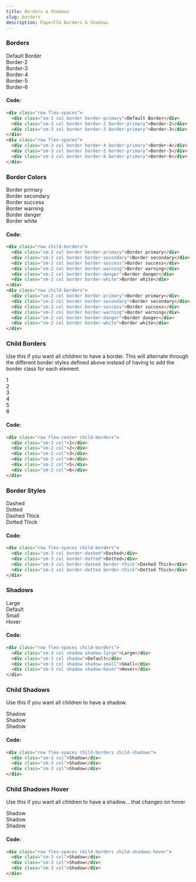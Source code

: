 ```yaml
---
title: Borders & Shadows
slug: borders
description: PaperCSS Borders & Shadows
---
```

### Borders

<div class="row flex-spaces">
  <div class="sm-3 col border border-primary">Default Border</div>
  <div class="sm-3 col border border-2 border-primary">Border-2</div>
  <div class="sm-3 col border border-3 border-primary">Border-3</div>
</div>
<div class="row flex-spaces">
  <div class="sm-3 col border border-4 border-primary">Border-4</div>
  <div class="sm-3 col border border-5 border-primary">Border-5</div>
  <div class="sm-3 col border border-6 border-primary">Border-6</div>
</div>

#### Code:

```html
<div class="row flex-spaces">
  <div class="sm-3 col border border-primary">Default Border</div>
  <div class="sm-3 col border border-2 border-primary">Border-2</div>
  <div class="sm-3 col border border-3 border-primary">Border-3</div>
</div>
<div class="row flex-spaces">
  <div class="sm-3 col border border-4 border-primary">Border-4</div>
  <div class="sm-3 col border border-5 border-primary">Border-5</div>
  <div class="sm-3 col border border-6 border-primary">Border-6</div>
</div>
```

### Border Colors

<div class="row child-borders">
  <div class="sm-2 col border border-primary">Border primary</div>
  <div class="sm-2 col border border-secondary">Border secondary</div>
  <div class="sm-2 col border border-success">Border success</div>
  <div class="sm-2 col border border-warning">Border warning</div>
  <div class="sm-2 col border border-danger">Border danger</div>
  <div class="sm-2 col border border-white">Border white</div>
</div>

#### Code:

```html
<div class="row child-borders">
  <div class="sm-2 col border border-primary">Border primary</div>
  <div class="sm-2 col border border-secondary">Border secondary</div>
  <div class="sm-2 col border border-success">Border success</div>
  <div class="sm-2 col border border-warning">Border warning</div>
  <div class="sm-2 col border border-danger">Border danger</div>
  <div class="sm-2 col border border-white">Border white</div>
</div>
<div class="row child-borders">
  <div class="sm-2 col border border-primary">Border primary</div>
  <div class="sm-2 col border border-secondary">Border secondary</div>
  <div class="sm-2 col border border-success">Border success</div>
  <div class="sm-2 col border border-warning">Border warning</div>
  <div class="sm-2 col border border-danger">Border danger</div>
  <div class="sm-2 col border border-white">Border white</div>
</div>
```

### Child Borders

Use this if you want all children to have a border. This will alternate through the different border styles defined above instead of having to add the border class for each element.

<div class="row flex-center child-borders">
  <div class="sm-2 col">1</div>
  <div class="sm-2 col">2</div>
  <div class="sm-2 col">3</div>
  <div class="sm-2 col">4</div>
  <div class="sm-2 col">5</div>
  <div class="sm-2 col">6</div>
</div>

#### Code:

```html
<div class="row flex-center child-borders">
  <div class="sm-2 col">1</div>
  <div class="sm-2 col">2</div>
  <div class="sm-2 col">3</div>
  <div class="sm-2 col">4</div>
  <div class="sm-2 col">5</div>
  <div class="sm-2 col">6</div>
</div>
```

### Border Styles

<div class="row flex-spaces child-borders">
  <div class="sm-3 col border-dashed">Dashed</div>
  <div class="sm-3 col border-dotted">Dotted</div>
  <div class="sm-3 col border-dashed border-thick">Dashed Thick</div>
  <div class="sm-3 col border-dotted border-thick">Dotted Thick</div>
</div>

#### Code:

```html
<div class="row flex-spaces child-borders">
  <div class="sm-3 col border-dashed">Dashed</div>
  <div class="sm-3 col border-dotted">Dotted</div>
  <div class="sm-3 col border-dashed border-thick">Dashed Thick</div>
  <div class="sm-3 col border-dotted border-thick">Dotted Thick</div>
</div>
```

### Shadows

<div class="row flex-spaces child-borders">
  <div class="sm-3 col shadow shadow-large">Large</div>
  <div class="sm-3 col shadow">Default</div>
  <div class="sm-3 col shadow shadow-small">Small</div>
  <div class="sm-3 col shadow shadow-hover">Hover</div>
</div>

#### Code:

```html
<div class="row flex-spaces child-borders">
  <div class="sm-3 col shadow shadow-large">Large</div>
  <div class="sm-3 col shadow">Default</div>
  <div class="sm-3 col shadow shadow-small">Small</div>
  <div class="sm-3 col shadow shadow-hover">Hover</div>
</div>
```

### Child Shadows

Use this if you want all children to have a shadow.

<div class="row flex-spaces child-borders child-shadows">
  <div class="sm-3 col">Shadow</div>
  <div class="sm-3 col">Shadow</div>
  <div class="sm-3 col">Shadow</div>
</div>

#### Code:

```html
<div class="row flex-spaces child-borders child-shadows">
  <div class="sm-3 col">Shadow</div>
  <div class="sm-3 col">Shadow</div>
  <div class="sm-3 col">Shadow</div>
</div>
```

### Child Shadows Hover

Use this if you want all children to have a shadow... that changes on hover

<div class="row flex-spaces child-borders child-shadows-hover">
  <div class="sm-3 col">Shadow</div>
  <div class="sm-3 col">Shadow</div>
  <div class="sm-3 col">Shadow</div>
</div>

#### Code:

```html
<div class="row flex-spaces child-borders child-shadows-hover">
  <div class="sm-3 col">Shadow</div>
  <div class="sm-3 col">Shadow</div>
  <div class="sm-3 col">Shadow</div>
</div>
```
